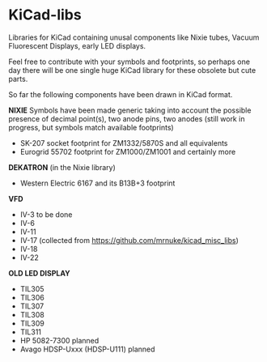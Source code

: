 # KiCad-libs

Libraries for KiCad containing unusal components like Nixie tubes, Vacuum Fluorescent Displays, early LED displays.

Feel free to contribute with your symbols and footprints, so perhaps one day there will be one single huge KiCad library for these obsolete but cute parts.

So far the following components have been drawn in KiCad format.

**NIXIE**
Symbols have been made generic taking into account the possible presence of decimal point(s), two anode pins, two anodes (still work in progress, but symbols match available footprints)
- SK-207 socket footprint for ZM1332/5870S and all equivalents
- Eurogrid 55702 footprint for ZM1000/ZM1001 and certainly more

**DEKATRON** (in the Nixie library)
- Western Electric 6167 and its B13B+3 footprint

**VFD**
- IV-3 to be done
- IV-6
- IV-11
- IV-17 (collected from https://github.com/mrnuke/kicad_misc_libs)
- IV-18
- IV-22

**OLD LED DISPLAY**
- TIL305
- TIL306
- TIL307
- TIL308
- TIL309
- TIL311
- HP 5082-7300 planned
- Avago HDSP-Uxxx (HDSP-U111) planned

